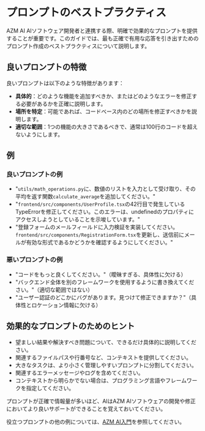 # プロンプトのベストプラクティス

AZM AI AIソフトウェア開発者と連携する際、明確で効果的なプロンプトを提供することが重要です。このガイドでは、最も正確で有用な応答を引き出すためのプロンプト作成のベストプラクティスについて説明します。

## 良いプロンプトの特徴

良いプロンプトは以下のような特徴があります：

- **具体的**：どのような機能を追加すべきか、またはどのようなエラーを修正する必要があるかを正確に説明します。
- **場所を特定**：可能であれば、コードベース内のどの場所を修正すべきかを説明します。
- **適切な範囲**：1つの機能の大きさであるべきで、通常は100行のコードを超えないようにします。

## 例

### 良いプロンプトの例

- "`utils/math_operations.py`に、数値のリストを入力として受け取り、その平均を返す関数`calculate_average`を追加してください。"
- "`frontend/src/components/UserProfile.tsx`の42行目で発生しているTypeErrorを修正してください。このエラーは、undefinedのプロパティにアクセスしようとしていることを示唆しています。"
- "登録フォームのメールフィールドに入力検証を実装してください。`frontend/src/components/RegistrationForm.tsx`を更新し、送信前にメールが有効な形式であるかどうかを確認するようにしてください。"

### 悪いプロンプトの例

- "コードをもっと良くしてください。"（曖昧すぎる、具体性に欠ける）
- "バックエンド全体を別のフレームワークを使用するように書き換えてください。"（適切な範囲ではない）
- "ユーザー認証のどこかにバグがあります。見つけて修正できますか？"（具体性とロケーション情報に欠ける）

## 効果的なプロンプトのためのヒント

- 望ましい結果や解決すべき問題について、できるだけ具体的に説明してください。
- 関連するファイルパスや行番号など、コンテキストを提供してください。
- 大きなタスクは、より小さく管理しやすいプロンプトに分割してください。
- 関連するエラーメッセージやログを含めてください。
- コンテキストから明らかでない場合は、プログラミング言語やフレームワークを指定してください。

プロンプトが正確で情報量が多いほど、AIはAZM AIソフトウェアの開発や修正においてより良いサポートができることを覚えておいてください。

役立つプロンプトの他の例については、[AZM AI入門](../getting-started)を参照してください。
